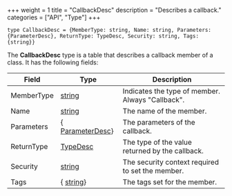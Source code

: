+++
weight = 1
title = "CallbackDesc"
description = "Describes a callback."
categories = ["API", "Type"]
+++

`type CallbackDesc = {MemberType: string, Name: string, Parameters: {ParameterDesc}, ReturnType: TypeDesc, Security: string, Tags: {string}}`

The **CallbackDesc** type is a table that describes a callback member of a
class. It has the following fields:

| Field | Type | Description |
| --- | --- | --- |
| MemberType | [string](/api/types/string) | Indicates the type of member. Always "Callback". |
| Name | [string](/api/types/string) | The name of the member. |
| Parameters | { [ParameterDesc](/api/types/ParameterDesc)} | The parameters of the callback. |
| ReturnType | [TypeDesc](/api/types/TypeDesc) | The type of the value returned by the callback. |
| Security | [string](/api/types/string) | The security context required to set the member. |
| Tags | { [string](/api/types/string)} | The tags set for the member. |